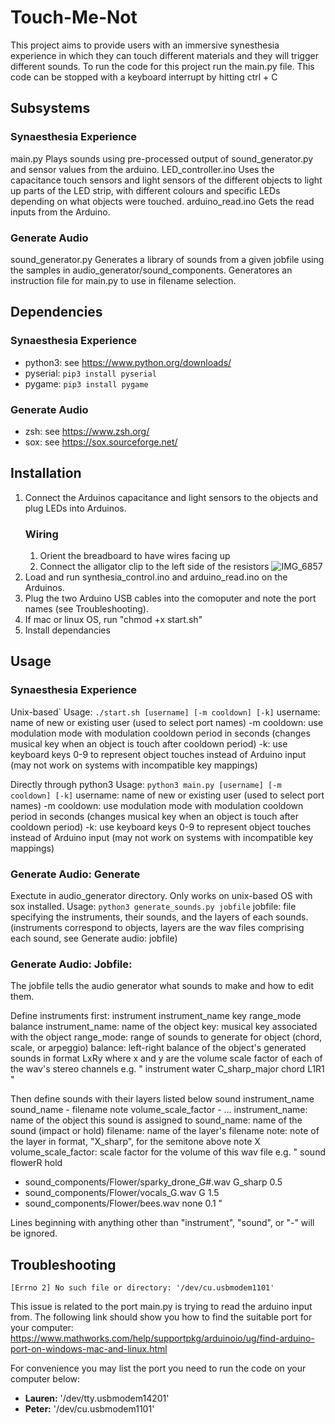 # Touch-Me-Not
This project aims to provide users with an immersive synesthesia experience in which 
they can touch different materials and they will trigger different sounds. 
To run the code for this project run the main.py file. 
This code can be stopped with a keyboard interrupt by hitting ctrl + C

## Subsystems
### Synaesthesia Experience
main.py
	Plays sounds using pre-processed output of sound_generator.py and sensor values from the arduino.
LED_controller.ino
	Uses the capacitance touch sensors and light sensors of the different objects to light up parts of the LED strip, with different colours and specific LEDs depending on what objects were touched.
arduino_read.ino
	Gets the read inputs from the Arduino. 
### Generate Audio
sound_generator.py
	Generates a library of sounds from a given jobfile using the samples in audio_generator/sound_components.
	Generatores an instruction file for main.py to use in filename selection.

## Dependencies
### Synaesthesia Experience
- python3: see https://www.python.org/downloads/
- pyserial: ```pip3 install pyserial```
- pygame: ```pip3 install pygame```
### Generate Audio
- zsh: see https://www.zsh.org/
- sox: see https://sox.sourceforge.net/

## Installation
1. Connect the Arduinos capacitance and light sensors to the objects and plug LEDs into Arduinos.
	### Wiring
	1. Orient the breadboard to have wires facing up 
	2. Connect the alligator clip to the left side of the resistors
	![IMG_6857](https://user-images.githubusercontent.com/88118932/190286986-9709f1e9-f6db-4a0d-9529-1fef5aa7de49.jpg)
2. Load and run synthesia_control.ino and arduino_read.ino on the Arduinos.
3. Plug the two Arduino USB cables into the comoputer and note the port names (see Troubleshooting).
4. If mac or linux OS, run "chmod +x start.sh"
5. Install dependancies

## Usage
### Synaesthesia Experience
Unix-based`
Usage: ```./start.sh [username] [-m cooldown] [-k]```
	username: name of new or existing user
		(used to select port names)
	-m cooldown: use modulation mode with modulation cooldown period in seconds
		(changes musical key when an object is touch after cooldown period)
	-k: use keyboard keys 0-9 to represent object touches instead of Arduino input
		(may not work on systems with incompatible key mappings)

Directly through python3
Usage: ```python3 main.py [username] [-m cooldown] [-k]```
	username: name of new or existing user
		(used to select port names)
	-m cooldown: use modulation mode with modulation cooldown period in seconds
		(changes musical key when an object is touch after cooldown period)
	-k: use keyboard keys 0-9 to represent object touches instead of Arduino input
		(may not work on systems with incompatible key mappings)

### Generate Audio: Generate
Exectute in audio_generator directory. Only works on unix-based OS with sox installed.
Usage: ```python3 generate_sounds.py jobfile```
	jobfile: file specifying the instruments, their sounds, and the layers of each sounds.
		(instruments correspond to objects, layers are the wav files comprising each sound, see Generate audio: jobfile)

### Generate Audio: Jobfile:
The jobfile tells the audio generator what sounds to make and how to edit them.

Define instruments first: 
	instrument instrument_name key range_mode balance
		instrument_name: name of the object
		key: musical key associated with the object
		range_mode: range of sounds to generate for object (chord, scale, or arpeggio)
		balance: left-right balance of the object's generated sounds in format LxRy where x and y are the volume scale factor of each of the wav's stereo channels
e.g. 
"
instrument water C_sharp_major chord L1R1
"

Then define sounds with their layers listed below
	sound instrument_name sound_name
	- filename note volume_scale_factor
	- ...
		instrument_name: name of the object this sound is assigned to
		sound_name: name of the sound (impact or hold)
		filename: name of the layer's filename
		note: note of the layer in format, "X_sharp", for the semitone above note X
		volume_scale_factor: scale factor for the volume of this wav file
e.g.
"
sound flowerR hold
- sound_components/Flower/sparky_drone_G#.wav G_sharp 0.5
- sound_components/Flower/vocals_G.wav G 1.5
- sound_components/Flower/bees.wav none 0.1
"

Lines beginning with anything other than "instrument", "sound", or "-" will be ignored.

## Troubleshooting
```[Errno 2] No such file or directory: '/dev/cu.usbmodem1101'```

This issue is related to the port main.py is trying to read the arduino input from. 
The following link should show you how to find the suitable port for your computer: 
https://www.mathworks.com/help/supportpkg/arduinoio/ug/find-arduino-port-on-windows-mac-and-linux.html 

For convenience you may list the port you need to run the code on your computer below:
- **Lauren:** '/dev/tty.usbmodem14201'
- **Peter:** '/dev/cu.usbmodem1101'